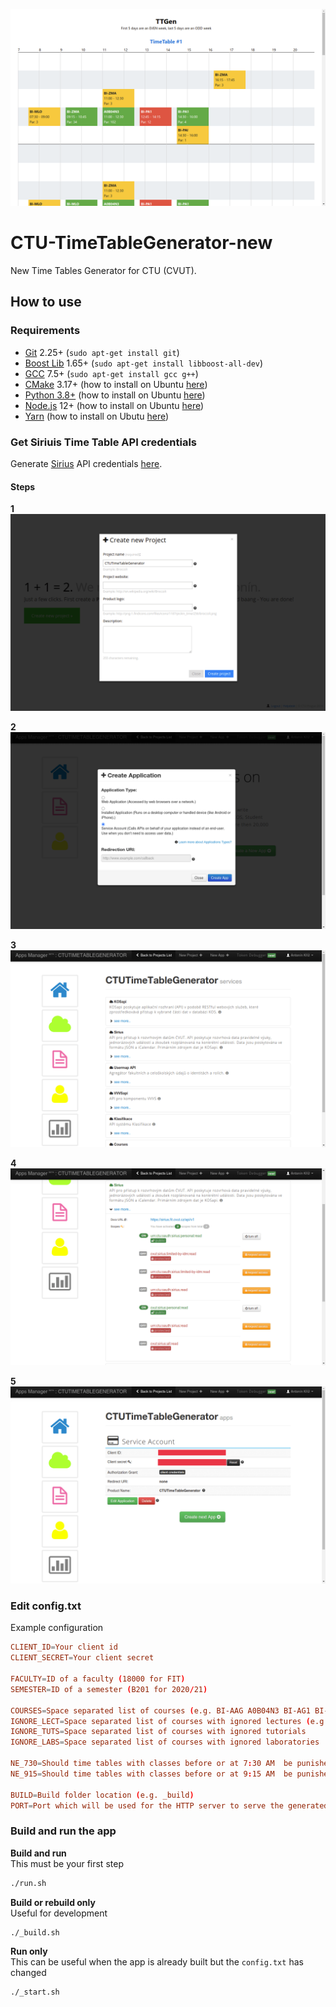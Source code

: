![](./docs/example.png)

# CTU-TimeTableGenerator-new

New Time Tables Generator for CTU (CVUT).

## How to use

### Requirements

* [Git](https://git-scm.com/) 2.25+ (`sudo apt-get install git`)
* [Boost Lib](https://www.boost.org/) 1.65+ (`sudo apt-get install libboost-all-dev`)
* [GCC](https://gcc.gnu.org/) 7.5+ (`sudo apt-get install gcc g++`)
* [CMake](https://cmake.org/) 3.17+ (how to install on Ubuntu [here](https://askubuntu.com/questions/829310/how-to-upgrade-cmake-in-ubuntu))
* [Python 3.8+](https://www.python.org/) (how to install on Ubuntu [here](https://linuxize.com/post/how-to-install-python-3-8-on-ubuntu-18-04/))
* [Node.js](https://nodejs.org/) 12+ (how to install on Ubuntu [here](https://linuxize.com/post/how-to-install-node-js-on-ubuntu-20-04/#installing-nodejs-and-npm-from-nodesource))
* [Yarn](https://yarnpkg.com/) (how to install on Ubutu [here](https://classic.yarnpkg.com/en/docs/install/#debian-stable))

### Get Siriuis Time Table API credentials

Generate [Sirius](https://github.com/cvut/sirius) API credentials [here](https://auth.fit.cvut.cz/manager/).

#### Steps

**1** 
![](./docs/1.png)

**2**
![](./docs/2.png)

**3**
![](./docs/3.png)

**4**
![](./docs/4.png)

**5**
![](./docs/5.png)

### Edit config.txt

Example configuration

```conf
CLIENT_ID=Your client id
CLIENT_SECRET=Your client secret

FACULTY=ID of a faculty (18000 for FIT)
SEMESTER=ID of a semester (B201 for 2020/21)

COURSES=Space separated list of courses (e.g. BI-AAG A0B04N3 BI-AG1 BI-ZDM A0B04GA)
IGNORE_LECT=Space separated list of courses with ignored lectures (e.g. BI-AAG BI-AG1)
IGNORE_TUTS=Space separated list of courses with ignored tutorials
IGNORE_LABS=Space separated list of courses with ignored laboratories

NE_730=Should time tables with classes before or at 7:30 AM  be punished? (e.g. true)
NE_915=Should time tables with classes before or at 9:15 AM  be punished? (e.g. false)

BUILD=Build folder location (e.g. _build)
PORT=Port which will be used for the HTTP server to serve the generated content
```

### Build and run the app

**Build and run**  
This must be your first step

```bash
./run.sh
```

**Build or rebuild only**  
Useful for development

```bash
./_build.sh
```

**Run only**  
This can be useful when the app is already built but the `config.txt` has changed

```bash
./_start.sh
```
